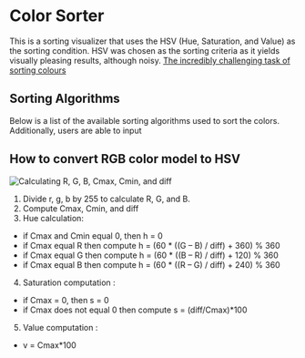 # Color Sorter

This is a sorting visualizer that uses the HSV (Hue, Saturation, and Value) as the sorting condition. HSV was chosen as the sorting criteria as it yields visually pleasing results, although noisy. [The incredibly challenging task of sorting colours](https://www.alanzucconi.com/2015/09/30/colour-sorting/)

## Sorting Algorithms

Below is a list of the available sorting algorithms used to sort the colors. Additionally, users are able to input

## How to convert RGB color model to HSV

![Calculating R, G, B, Cmax, Cmin, and diff](https://github.com/[username]/[reponame]/blob/[branch]/image.jpg?raw=true)

1. Divide r, g, b by 255 to calculate R, G, and B.
2. Compute Cmax, Cmin, and diff
3. Hue calculation:

- if Cmax and Cmin equal 0, then h = 0
- if Cmax equal R then compute h = (60 \* ((G – B) / diff) + 360) % 360
- if Cmax equal G then compute h = (60 \* ((B – R) / diff) + 120) % 360
- if Cmax equal B then compute h = (60 \* ((R – G) / diff) + 240) % 360

4. Saturation computation :

- if Cmax = 0, then s = 0
- if Cmax does not equal 0 then compute s = (diff/Cmax)\*100

5. Value computation :

- v = Cmax\*100
